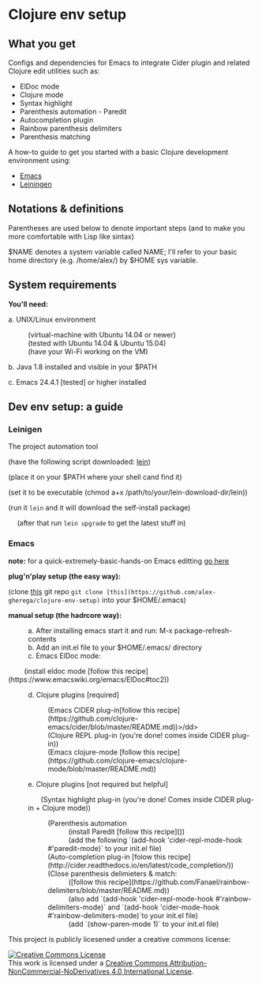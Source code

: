 # Clojure env setup

## What you get

Configs and dependencies for Emacs to integrate Cider plugin and related Clojure edit utilities such as:

* ElDoc mode
* Clojure mode
* Syntax highlight
* Parenthesis automation - Paredit
* Autocompletion plugin
* Rainbow parenthesis delimiters
* Parenthesis matching

A how-to guide to get you started with a basic Clojure development environment using:
* [Emacs](https://www.gnu.org/software/emacs/)
* [Leiningen](https://leiningen.org/)

## Notations & definitions

Parentheses are used below to denote important steps (and to make you more comfortable with Lisp like sintax)

$NAME denotes a system variable called NAME; I'll refer to your basic home directory (e.g. /home/alex/) by $HOME sys variable.

## System requirements

__You'll need:__

a. UNIX/Linux environment
<dl>
	<dd>(virtual-machine with Ubuntu 14.04 or newer)</dd>
	<dd>(tested with Ubuntu 14.04 & Ubuntu 15.04)</dd>
	<dd>(have your Wi-Fi working on the VM)</dd>
</dl>

b. Java 1.8 installed and visible in your $PATH

c. Emacs 24.4.1 [tested] or higher installed

## Dev env setup: a guide

### Leinigen

The project automation tool

(have the following script downloaded: [lein](https://raw.githubusercontent.com/technomancy/leiningen/stable/bin/lein))

(place it on your $PATH where your shell cand find it)

(set it to be executable (chmod a+x /path/to/your/lein-download-dir/lein))

(run it `lein` and it will download the self-install package)

&emsp; (after that run `lein upgrade` to get the latest stuff in)

### Emacs

__note:__ for a quick-extremely-basic-hands-on Emacs editting [go here](http://ocean.stanford.edu/research/quick_emacs.html)

__plug'n'play setup (the easy way):__

(clone [this](https://github.com/alex-gherega/clojure-env-setup) git repo `git clone [this](https://github.com/alex-gherega/clojure-env-setup)` into your $HOME/.emacs)

__manual setup (the hadrcore way):__
<dl>
  <dd>a. After installing emacs start it and run: M-x package-refresh-contents</dd>

  <dd>b. Add an init.el file to your $HOME/.emacs/ directory</dd>

  <dd>c. Emacs ElDoc mode:</dd>
  <p>&emsp;&emsp; (install eldoc mode [follow this recipe] (https://www.emacswiki.org/emacs/ElDoc#toc2))</p>

  <dd>d. Clojure plugins [required]
  <dl>
    <dd>(Emacs CIDER plug-in[follow this recipe](https://github.com/clojure-emacs/cider/blob/master/README.md))>/dd>
    <dd>(Clojure REPL plug-in (you're done! comes inside CIDER plug-in))</dd>
    <dd>(Emacs clojure-mode [follow this recipe](https://github.com/clojure-emacs/clojure-mode/blob/master/README.md))</dd>
  </dl></dd>
  
  <dd>e. Clojure plugins [not required but helpful]
    <p>&emsp;&nbsp;&nbsp; (Syntax highlight plug-in (you're done! Comes inside CIDER plug-in + Clojure mode))<p>
    <dl>
		<dd>(Parenthesis automation 
			<br>&emsp;&emsp;&emsp;(install Paredit [follow this recipe]())
			<br>&emsp;&emsp;&emsp;(add the following `(add-hook 'cider-repl-mode-hook #'paredit-mode)` to your init.el file)
		</dd>
		<dd>(Auto-completion plug-in [folow this recipe](http://cider.readthedocs.io/en/latest/code_completion/))</dd>
		<dd>(Close parenthesis delimieters & match:
			<br>&emsp;&emsp;&emsp;([follow this recipe](https://github.com/Fanael/rainbow-delimiters/blob/master/README.md))
			<br>&emsp;&emsp;&emsp;(also add `(add-hook 'cider-repl-mode-hook #'rainbow-delimiters-mode)` and `(add-hook 'cider-mode-hook #'rainbow-delimiters-mode)`to your init.el file)
			<br>&emsp;&emsp;&emsp;(add `(show-paren-mode 1)` to your init.el file)
		</dd>
    </dl>
  </dd>
</dl>
This project is publicly licesened under a creative commons license:

<a rel="license" href="http://creativecommons.org/licenses/by-nc-nd/4.0/"><img alt="Creative Commons License" style="border-width:0" src="https://i.creativecommons.org/l/by-nc-nd/4.0/88x31.png" /></a><br />This work is licensed under a <a rel="license" href="http://creativecommons.org/licenses/by-nc-nd/4.0/">Creative Commons Attribution-NonCommercial-NoDerivatives 4.0 International License</a>.


